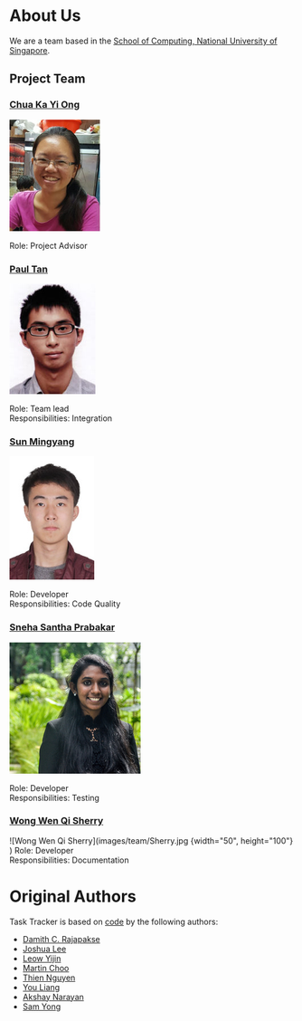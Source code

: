 # About Us

We are a team based in the [School of Computing, National University of Singapore](http://www.comp.nus.edu.sg).

## Project Team

### [Chua Ka Yi Ong](https://github.com/kychua)

![Chua Ka Yi Ong](images/team/ChuaKaYiOng.jpg)

Role: Project Advisor

### [Paul Tan](https://github.com/pyokagan)

![Paul Tan](images/team/PaulTan.jpg)

Role: Team lead <br>
Responsibilities: Integration

### [Sun Mingyang](https://github.com/nightism)

![Sun Mingyang](images/team/SunMingyang.jpg)

Role: Developer <br>
Responsibilities: Code Quality

### [Sneha Santha Prabakar](https://github.com/snehasp13)
![Sneha Santha Prabakar](images/team/Sneha.jpg)

Role: Developer <br>
Responsibilities: Testing

### [Wong Wen Qi Sherry](https://github.com/potatowagon)
![Wong Wen Qi Sherry](images/team/Sherry.jpg {width="50", height="100"} )
Role: Developer <br>
Responsibilities: Documentation

# Original Authors

Task Tracker is based on [code](https://github.com/se-edu/addressbook-level4) by the following authors:

* [Damith C. Rajapakse](http://www.comp.nus.edu.sg/~damithch)
* [Joshua Lee](http://github.com/lejolly)
* [Leow Yijin](http://github.com/yijinl)
* [Martin Choo](http://github.com/m133225)
* [Thien Nguyen](https://github.com/ndt93)
* [You Liang](http://github.com/yl-coder)
* [Akshay Narayan](https://github.com/se-edu/addressbook-level4/pulls?q=is%3Apr+author%3Aokkhoy)
* [Sam Yong](https://github.com/se-edu/addressbook-level4/pulls?q=is%3Apr+author%3Amauris)
